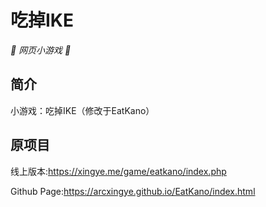 # 吃掉IKE

_🦌 网页小游戏 🥛_

</div>


## 简介

小游戏：吃掉IKE（修改于EatKano）

## 原项目

线上版本:https://xingye.me/game/eatkano/index.php

Github Page:https://arcxingye.github.io/EatKano/index.html
